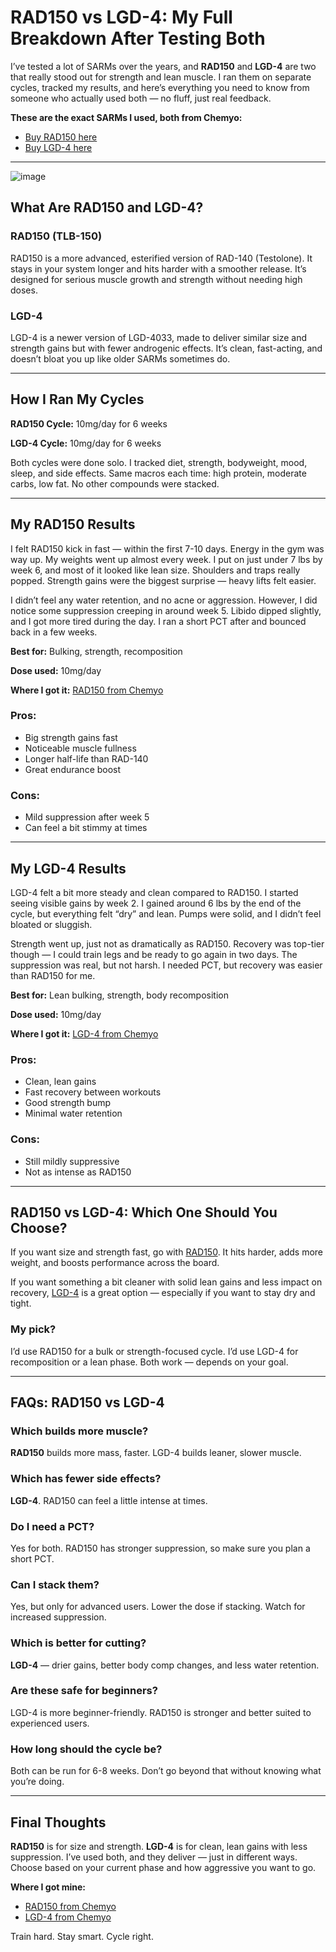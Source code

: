 <h1>RAD150 vs LGD-4: My Full Breakdown After Testing Both</h1>

<p>I’ve tested a lot of SARMs over the years, and <strong>RAD150</strong> and <strong>LGD-4</strong> are two that really stood out for strength and lean muscle. I ran them on separate cycles, tracked my results, and here’s everything you need to know from someone who actually used both — no fluff, just real feedback.</p>

<p><strong>These are the exact SARMs I used, both from Chemyo:</strong></p>

<ul>
  <li><a href="https://www.chemyo.com/product/rad150-solution/?campaign=github&ref=166" target="_blank" rel="nofollow">Buy RAD150 here</a></li>
  <li><a href="https://www.chemyo.com/lgd4/?campaign=github&ref=166" target="_blank" rel="nofollow">Buy LGD-4 here</a></li>
</ul>

<hr>

![image](https://github.com/user-attachments/assets/97629295-9f7e-4d5f-a0d9-9ef6db619eed)

<h2>What Are RAD150 and LGD-4?</h2>

<h3>RAD150 (TLB-150)</h3>
<p>RAD150 is a more advanced, esterified version of RAD-140 (Testolone). It stays in your system longer and hits harder with a smoother release. It’s designed for serious muscle growth and strength without needing high doses.</p>

<h3>LGD-4</h3>
<p>LGD-4 is a newer version of LGD-4033, made to deliver similar size and strength gains but with fewer androgenic effects. It’s clean, fast-acting, and doesn’t bloat you up like older SARMs sometimes do.</p>

<hr>

<h2>How I Ran My Cycles</h2>

<p><strong>RAD150 Cycle:</strong> 10mg/day for 6 weeks</p>
<p><strong>LGD-4 Cycle:</strong> 10mg/day for 6 weeks</p>

<p>Both cycles were done solo. I tracked diet, strength, bodyweight, mood, sleep, and side effects. Same macros each time: high protein, moderate carbs, low fat. No other compounds were stacked.</p>

<hr>

<h2>My RAD150 Results</h2>

<p>I felt RAD150 kick in fast — within the first 7-10 days. Energy in the gym was way up. My weights went up almost every week. I put on just under 7 lbs by week 6, and most of it looked like lean size. Shoulders and traps really popped. Strength gains were the biggest surprise — heavy lifts felt easier.</p>

<p>I didn’t feel any water retention, and no acne or aggression. However, I did notice some suppression creeping in around week 5. Libido dipped slightly, and I got more tired during the day. I ran a short PCT after and bounced back in a few weeks.</p>

<p><strong>Best for:</strong> Bulking, strength, recomposition</p>
<p><strong>Dose used:</strong> 10mg/day</p>
<p><strong>Where I got it:</strong> <a href="https://www.chemyo.com/product/rad150-solution/?campaign=github&ref=166" target="_blank" rel="nofollow">RAD150 from Chemyo</a></p>

<h3>Pros:</h3>
<ul>
  <li>Big strength gains fast</li>
  <li>Noticeable muscle fullness</li>
  <li>Longer half-life than RAD-140</li>
  <li>Great endurance boost</li>
</ul>

<h3>Cons:</h3>
<ul>
  <li>Mild suppression after week 5</li>
  <li>Can feel a bit stimmy at times</li>
</ul>

<hr>

<h2>My LGD-4 Results</h2>

<p>LGD-4 felt a bit more steady and clean compared to RAD150. I started seeing visible gains by week 2. I gained around 6 lbs by the end of the cycle, but everything felt “dry” and lean. Pumps were solid, and I didn’t feel bloated or sluggish.</p>

<p>Strength went up, just not as dramatically as RAD150. Recovery was top-tier though — I could train legs and be ready to go again in two days. The suppression was real, but not harsh. I needed PCT, but recovery was easier than RAD150 for me.</p>

<p><strong>Best for:</strong> Lean bulking, strength, body recomposition</p>
<p><strong>Dose used:</strong> 10mg/day</p>
<p><strong>Where I got it:</strong> <a href="https://www.chemyo.com/lgd4/?campaign=github&ref=166" target="_blank" rel="nofollow">LGD-4 from Chemyo</a></p>

<h3>Pros:</h3>
<ul>
  <li>Clean, lean gains</li>
  <li>Fast recovery between workouts</li>
  <li>Good strength bump</li>
  <li>Minimal water retention</li>
</ul>

<h3>Cons:</h3>
<ul>
  <li>Still mildly suppressive</li>
  <li>Not as intense as RAD150</li>
</ul>

<hr>

<h2>RAD150 vs LGD-4: Which One Should You Choose?</h2>

<p>If you want size and strength fast, go with <a href="https://www.chemyo.com/product/rad150-solution/?campaign=github&ref=166" target="_blank" rel="nofollow">RAD150</a>. It hits harder, adds more weight, and boosts performance across the board.</p>

<p>If you want something a bit cleaner with solid lean gains and less impact on recovery, <a href="https://www.chemyo.com/lgd4/?campaign=github&ref=166" target="_blank" rel="nofollow">LGD-4</a> is a great option — especially if you want to stay dry and tight.</p>

<h3>My pick?</h3>
<p>I’d use RAD150 for a bulk or strength-focused cycle. I’d use LGD-4 for recomposition or a lean phase. Both work — depends on your goal.</p>

<hr>

<h2>FAQs: RAD150 vs LGD-4</h2>

<h3>Which builds more muscle?</h3>
<p><strong>RAD150</strong> builds more mass, faster. LGD-4 builds leaner, slower muscle.</p>

<h3>Which has fewer side effects?</h3>
<p><strong>LGD-4</strong>. RAD150 can feel a little intense at times.</p>

<h3>Do I need a PCT?</h3>
<p>Yes for both. RAD150 has stronger suppression, so make sure you plan a short PCT.</p>

<h3>Can I stack them?</h3>
<p>Yes, but only for advanced users. Lower the dose if stacking. Watch for increased suppression.</p>

<h3>Which is better for cutting?</h3>
<p><strong>LGD-4</strong> — drier gains, better body comp changes, and less water retention.</p>

<h3>Are these safe for beginners?</h3>
<p>LGD-4 is more beginner-friendly. RAD150 is stronger and better suited to experienced users.</p>

<h3>How long should the cycle be?</h3>
<p>Both can be run for 6-8 weeks. Don’t go beyond that without knowing what you’re doing.</p>

<hr>

<h2>Final Thoughts</h2>

<p><strong>RAD150</strong> is for size and strength. <strong>LGD-4</strong> is for clean, lean gains with less suppression. I’ve used both, and they deliver — just in different ways. Choose based on your current phase and how aggressive you want to go.</p>

<p><strong>Where I got mine:</strong></p>
<ul>
  <li><a href="https://www.chemyo.com/product/rad150-solution/?campaign=github&ref=166" target="_blank" rel="nofollow">RAD150 from Chemyo</a></li>
  <li><a href="https://www.chemyo.com/lgd4/?campaign=github&ref=166" target="_blank" rel="nofollow">LGD-4 from Chemyo</a></li>
</ul>

<p>Train hard. Stay smart. Cycle right.</p>

